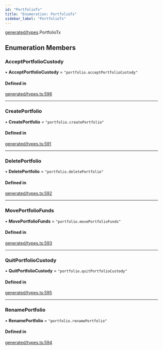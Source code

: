 ```yaml
---
id: "PortfolioTx"
title: "Enumeration: PortfolioTx"
sidebar_label: "PortfolioTx"
---
```


[generated/types](../../../../modules/Generated/Types/Types.md).PortfolioTx

## Enumeration Members

### AcceptPortfolioCustody

• **AcceptPortfolioCustody** = ``"portfolio.acceptPortfolioCustody"``

#### Defined in

[generated/types.ts:596](https://github.com/PolymeshAssociation/polymesh-sdk/blob/15be87e8/src/generated/types.ts#L596)

___

### CreatePortfolio

• **CreatePortfolio** = ``"portfolio.createPortfolio"``

#### Defined in

[generated/types.ts:591](https://github.com/PolymeshAssociation/polymesh-sdk/blob/15be87e8/src/generated/types.ts#L591)

___

### DeletePortfolio

• **DeletePortfolio** = ``"portfolio.deletePortfolio"``

#### Defined in

[generated/types.ts:592](https://github.com/PolymeshAssociation/polymesh-sdk/blob/15be87e8/src/generated/types.ts#L592)

___

### MovePortfolioFunds

• **MovePortfolioFunds** = ``"portfolio.movePortfolioFunds"``

#### Defined in

[generated/types.ts:593](https://github.com/PolymeshAssociation/polymesh-sdk/blob/15be87e8/src/generated/types.ts#L593)

___

### QuitPortfolioCustody

• **QuitPortfolioCustody** = ``"portfolio.quitPortfolioCustody"``

#### Defined in

[generated/types.ts:595](https://github.com/PolymeshAssociation/polymesh-sdk/blob/15be87e8/src/generated/types.ts#L595)

___

### RenamePortfolio

• **RenamePortfolio** = ``"portfolio.renamePortfolio"``

#### Defined in

[generated/types.ts:594](https://github.com/PolymeshAssociation/polymesh-sdk/blob/15be87e8/src/generated/types.ts#L594)
